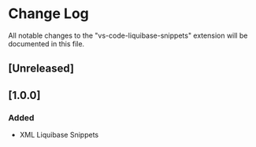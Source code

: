 # Change Log
All notable changes to the "vs-code-liquibase-snippets" extension will be documented in this file.

## [Unreleased]

## [1.0.0]
### Added
- XML Liquibase Snippets